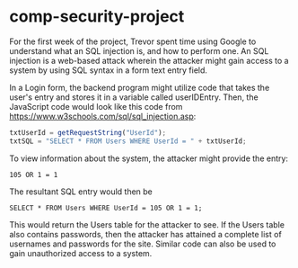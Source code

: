 
# comp-security-project

For the first week of the project, Trevor spent time using Google to 
understand what an SQL injection is, and how to perform one.  An SQL
injection is a web-based attack wherein the attacker might gain access
to a system by using SQL syntax in a form text entry field.  

In a Login form, the backend program might utilize code that takes the
user's entry and stores it in a variable called userIDEntry.  Then, the
JavaScript code would look like this code from 
https://www.w3schools.com/sql/sql_injection.asp:

``` JavaScript
txtUserId = getRequestString("UserId");
txtSQL = "SELECT * FROM Users WHERE UserId = " + txtUserId;
```

To view information about the system, the attacker might provide the
entry:

```
105 OR 1 = 1
```

The resultant SQL entry would then be

```
SELECT * FROM Users WHERE UserId = 105 OR 1 = 1;
```

This would return the Users table for the attacker to see.  If the
Users table also contains passwords, then the attacker has attained
a complete list of usernames and passwords for the site.  Similar code
can also be used to gain unauthorized access to a system.
